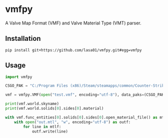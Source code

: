 # vmfpy

A Valve Map Format (VMF) and Valve Material Type (VMT) parser.

## Installation
```
pip install git+https://github.com/lasa01/vmfpy.git#egg=vmfpy
```

## Usage
```py
import vmfpy

CSGO_PAK = "C:/Program Files (x86)/Steam/steamapps/common/Counter-Strike Global Offensive/csgo/pak01_dir.vpk"

vmf = vmfpy.VMF(open("test.vmf", encoding="utf-8"), data_paks=(CSGO_PAK,))

print(vmf.world.skyname)
print(vmf.world.solids[0].sides[0].material)

with vmf.func_entities[0].solids[0].sides[0].open_material_file() as mtlf:
    with open("out.mtl", "w", encoding="utf-8") as outf:
        for line in mtlf:
            outf.write(line)

```